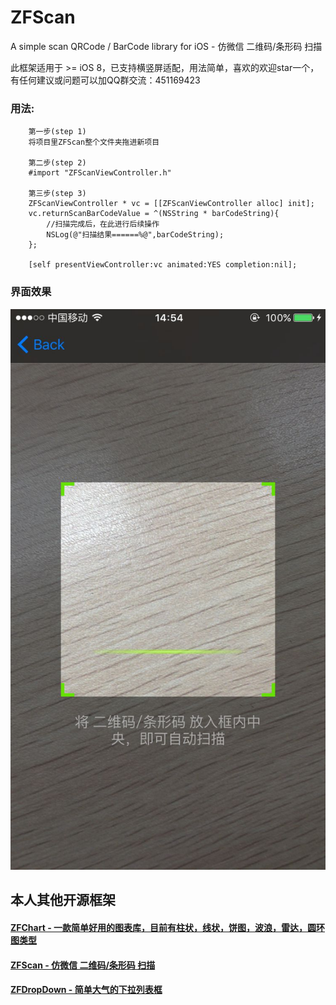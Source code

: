 # ZFScan
A simple scan QRCode / BarCode library for iOS - 仿微信 二维码/条形码 扫描

此框架适用于 >= iOS 8，已支持横竖屏适配，用法简单，喜欢的欢迎star一个，有任何建议或问题可以加QQ群交流：451169423

### 用法:
        第一步(step 1)
        将项目里ZFScan整个文件夹拖进新项目
        
        第二步(step 2)
        #import "ZFScanViewController.h"
        
        第三步(step 3)
        ZFScanViewController * vc = [[ZFScanViewController alloc] init];
        vc.returnScanBarCodeValue = ^(NSString * barCodeString){
            //扫描完成后，在此进行后续操作
            NSLog(@"扫描结果======%@",barCodeString);
        };
    
        [self presentViewController:vc animated:YES completion:nil];
        

### 界面效果

![](https://github.com/Zirkfied/Library/blob/master/scan.png)


## 本人其他开源框架
#### [ZFChart - 一款简单好用的图表库，目前有柱状，线状，饼图，波浪，雷达，圆环图类型](https://github.com/Zirkfied/ZFChart)
#### [ZFScan - 仿微信 二维码/条形码 扫描](https://github.com/Zirkfied/ZFScan)
#### [ZFDropDown - 简单大气的下拉列表框](https://github.com/Zirkfied/ZFDropDown)
